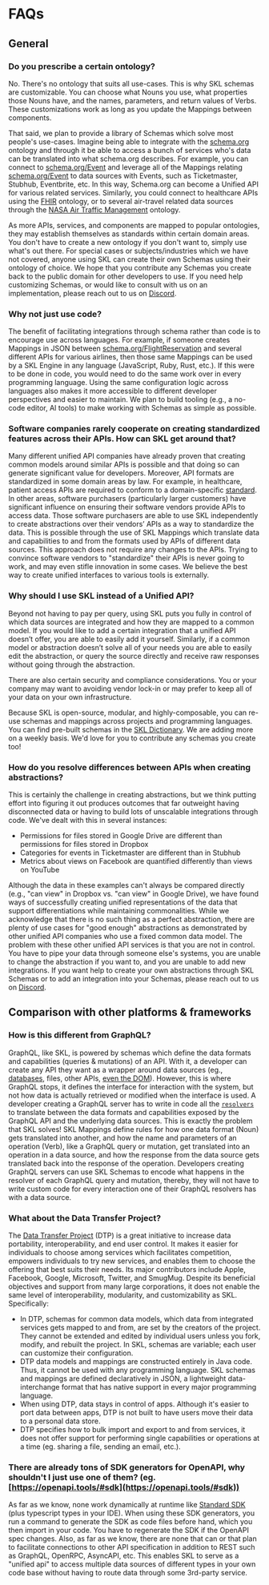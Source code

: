 # FAQs

## General

### Do you prescribe a certain ontology?

No. There's no ontology that suits all use-cases. This is why SKL schemas are customizable. You can choose what Nouns you use, what properties those Nouns have, and the names, parameters, and return values of Verbs. These customizations work as long as you update the Mappings between components.

That said, we plan to provide a library of Schemas which solve most people's use-cases. Imagine being able to integrate with the [schema.org](https://schema.org) ontology and through it be able to access a bunch of services who's data can be translated into what schema.org describes. For example, you can connect to [schema.org/Event](https://schema.org/Event) and leverage all of the Mappings relating [schema.org/Event](https://schema.org/Event) to data sources with Events, such as Ticketmaster, Stubhub, Eventbrite, etc. In this way, Schema.org can become a Unified API for various related services. Similarly, you could connect to healthcare APIs using the [FHIR](https://www.hl7.org/fhir/overview.html) ontology, or to several air-travel related data sources through the [NASA Air Traffic Management](https://data.nasa.gov/ontologies/atmonto) ontology.

As more APIs, services, and components are mapped to popular ontologies, they may establish themselves as standards within certain domain areas. You don't have to create a new ontology if you don't want to, simply use what's out there. For special cases or subjects/industries which we have not covered, anyone using SKL can create their own Schemas using their ontology of choice. We hope that you contribute any Schemas you create back to the public domain for other developers to use. If you need help customizing Schemas, or would like to consult with us on an implementation, please reach out to us on [Discord](https://discord.gg/stvfSB8kpG?ref=https://github.com/comake/skl-examples).

### Why not just use code?

The benefit of facilitating integrations through schema rather than code is to encourage use across languages. For example, if someone creates Mappings in JSON between [schema.org/FlightReservation](https://schema.org/FlightReservation) and several different APIs for various airlines, then those same Mappings can be used by a SKL Engine in any language (JavaScript, Ruby, Rust, etc.). If this were to be done in code, you would need to do the same work over in every programming language. Using the same configuration logic across languages also makes it more accessible to different developer perspectives and easier to maintain. We plan to build tooling (e.g., a no-code editor, AI tools) to make working with Schemas as simple as possible.

### Software companies rarely cooperate on creating standardized features across their APIs. How can SKL get around that?

Many different unified API companies have already proven that creating common models around similar APIs is possible and that doing so can generate significant value for developers. Moreover, API formats are standardized in some domain areas by law. For example, in healthcare, patient access APIs are required to conform to a domain-specific [standard](https://www.cms.gov/regulations-and-guidance/guidance/interoperability/index). In other areas, software purchasers (particularly larger customers) have significant influence on ensuring their software vendors provide APIs to access data. Those software purchasers are able to use SKL independently to create abstractions over their vendors’ APIs as a way to standardize the data. This is possible through the use of SKL Mappings which translate data and capabilities to and from the formats used by APIs of different data sources. This approach does not require any changes to the APIs. Trying to convince software vendors to "standardize" their APIs is never going to work, and may even stifle innovation in some cases. We believe the best way to create unified interfaces to various tools is externally.

### Why should I use SKL instead of a Unified API?

Beyond not having to pay per query, using SKL puts you fully in control of which data sources are integrated and how they are mapped to a common model. If you would like to add a certain integration that a unified API doesn’t offer, you are able to easily add it yourself. Similarly, if a common model or abstraction doesn’t solve all of your needs you are able to easily edit the abstraction, or query the source directly and receive raw responses without going through the abstraction.

There are also certain security and compliance considerations. You or your company may want to avoiding vendor lock-in or may prefer to keep all of your data on your own infrastructure.

Because SKL is open-source, modular, and highly-composable, you can re-use schemas and mappings across projects and programming languages. You can find pre-built schemas in the [SKL Dictionary](https://github.com/comake/skl-dictionary). We are adding more on a weekly basis. We'd love for you to contribute any schemas you create too!

### How do you resolve differences between APIs when creating abstractions?

This is certainly the challenge in creating abstractions, but we think putting effort into figuring it out produces outcomes that far outweight having disconnected data or having to build lots of unscalable integrations through code. We've dealt with this in several instances:

* Permissions for files stored in Google Drive are different than permissions for files stored in Dropbox
* Categories for events in Ticketmaster are different than in Stubhub
* Metrics about views on Facebook are quantified differently than views on YouTube

Although the data in these examples can't always be compared directly (e.g., "can view" in Dropbox vs. "can view" in Google Drive), we have found ways of successfully creating unified representations of the data that support differentiations while maintaining commonalities. While we acknowledge that there is no such thing as a perfect abstraction, there are plenty of use cases for "good enough" abstractions as demonstrated by other unified API companies who use a fixed common data model. The problem with these other unified API services is that you are not in control. You have to pipe your data through someone else's systems, you are unable to change the abstraction if you want to, and you are unable to add new integrations. If you want help to create your own abstractions through SKL Schemas or to add an integration into your Schemas, please reach out to us on [Discord](https://discord.gg/stvfSB8kpG?ref=https://github.com/comake/skl-examples).

## Comparison with other platforms & frameworks

### How is this different from GraphQL?

GraphQL, like SKL, is powered by schemas which define the data formats and capabilities (queries & mutations) of an API. With it, a developer can create any API they want as a wrapper around data sources (eg., [databases](https://www.zdnet.com/article/graphql-for-databases-a-layer-for-universal-database-access/), files, other APIs, [even the DOM](https://youtu.be/Xi3sxygtDc4?t=848)). However, this is where GraphQL stops, it defines the interface for interaction with the system, but not how data is actually retrieved or modified when the interface is used. A developer creating a GraphQL server has to write in code all the [`resolvers`](https://graphql.org/learn/execution/#root-fields-resolvers) to translate between the data formats and capabilities exposed by the GraphQL API and the underlying data sources. This is exactly the problem that SKL solves! SKL Mappings define rules for how one data format (Noun) gets translated into another, and how the name and parameters of an operation (Verb), like a GraphQL query or mutation, get translated into an operation in a data source, and how the response from the data source gets translated back into the response of the operation. Developers creating GraphQL servers can use SKL Schemas to encode what happens in the resolver of each GraphQL query and mutation, thereby, they will not have to write custom code for every interaction one of their GraphQL resolvers has with a data source.

### What about the Data Transfer Project?

The [Data Transfer Project](https://datatransferproject.dev/) (DTP) is a great initiative to increase data portability, interoperability, and end user control. It makes it easier for individuals to choose among services which facilitates competition, empowers individuals to try new services, and enables them to choose the offering that best suits their needs. Its major contributors include Apple, Facebook, Google, Microsoft, Twitter, and SmugMug. Despite its beneficial objectives and support from many large corporations, it does not enable the same level of interoperability, modularity, and customizability as SKL. Specifically:

* In DTP, schemas for common data models, which data from integrated services gets mapped to and from, are set by the creators of the project. They cannot be extended and edited by individual users unless you fork, modify, and rebuilt the project. In SKL, schemas are variable; each user can customize their configuration.
* DTP data models and mappings are constructed entirely in Java code. Thus, it cannot be used with any programming language. SKL schemas and mappings are defined declaratively in JSON, a lightweight data-interchange format that has native support in every major programming language.
* When using DTP, data stays in control of apps. Although it's easier to port data between apps, DTP is not built to have users move their data to a personal data store.
* DTP specifies how to bulk import and export to and from services, it does not offer support for performing single capabilities or operations at a time (eg. sharing a file, sending an email, etc.).

### There are already tons of SDK generators for OpenAPI, why shouldn't I just use one of them? (eg. [https://openapi.tools/#sdk](https://openapi.tools/#sdk))

As far as we know, none work dynamically at runtime like [Standard SDK](https://www.comake.io/skl/sdk) (plus typescript types in your IDE). When using these SDK generators, you run a command to generate the SDK as code files before hand, which you then import in your code. You have to regenerate the SDK if the OpenAPI spec changes. Also, as far as we know, there are none that can or that plan to facilitate connections to other API specification in addition to REST such as GraphQL, OpenRPC, AsyncAPI, etc. This enables SKL to serve as a "unified api" to access multiple data sources of different types in your own code base without having to route data through some 3rd-party service.
